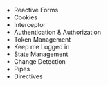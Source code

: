 - Reactive Forms
- Cookies
- Interceptor
- Authentication & Authorization
- Token Management
- Keep me Logged in
- State Management
- Change Detection
- Pipes
- Directives
